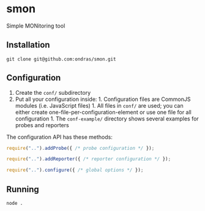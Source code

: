 # smon

Simple MONitoring tool

## Installation

```
git clone git@github.com:ondras/smon.git
```

## Configuration

  1. Create the `conf/` subdirectory
  1. Put all your configuration inside:
    1. Configuration files are CommonJS modules (i.e. JavaScript files)
    1. All files in `conf/` are used; you can either create one-file-per-configuration-element or use one file for all configuration
    1. The `conf-example/` directory shows several examples for probes and reporters

The configuration API has these methods:

```js
require("..").addProbe({ /* probe configuration */ });

require("..").addReporter({ /* reporter configuration */ });

require("..").configure({ /* global options */ });
```


## Running

```
node .
```
